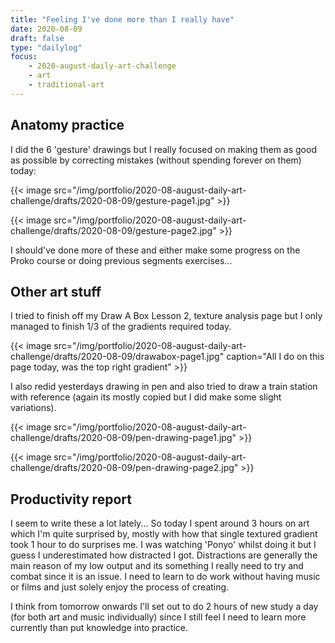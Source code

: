 ```yaml
---
title: "Feeling I've done more than I really have"
date: 2020-08-09
draft: false
type: "dailylog"
focus:
    - 2020-august-daily-art-challenge
    - art
    - traditional-art
---
```


## Anatomy practice

I did the 6 'gesture' drawings but I really focused on making them as good as possible by correcting mistakes (without spending forever on them) today:

{{< image src="/img/portfolio/2020-08-august-daily-art-challenge/drafts/2020-08-09/gesture-page1.jpg" >}}

{{< image src="/img/portfolio/2020-08-august-daily-art-challenge/drafts/2020-08-09/gesture-page2.jpg" >}}

I should've done more of these and either make some progress on the Proko course or doing previous segments exercises...

## Other art stuff

I tried to finish off my Draw A Box Lesson 2, texture analysis page but I only managed to finish 1/3 of the gradients required today.

{{< image src="/img/portfolio/2020-08-august-daily-art-challenge/drafts/2020-08-09/drawabox-page1.jpg" caption="All I do on this page today, was the top right gradient" >}}

I also redid yesterdays drawing in pen and also tried to draw a train station with reference (again its mostly copied but I did make some slight variations).

{{< image src="/img/portfolio/2020-08-august-daily-art-challenge/drafts/2020-08-09/pen-drawing-page1.jpg" >}}

{{< image src="/img/portfolio/2020-08-august-daily-art-challenge/drafts/2020-08-09/pen-drawing-page2.jpg" >}}

## Productivity report

I seem to write these a lot lately... So today I spent around 3 hours on art which I'm quite surprised by, mostly with how that single textured gradient took 1 hour to do surprises me. I was watching 'Ponyo' whilst doing it but I guess I underestimated how distracted I got. Distractions are generally the main reason of my low output and its something I really need to try and combat since it is an issue. I need to learn to do work without having music or films and just solely enjoy the process of creating.

I think from tomorrow onwards I'll set out to do 2 hours of new study a day (for both art and music individually) since I still feel I need to learn more currently than put knowledge into practice.